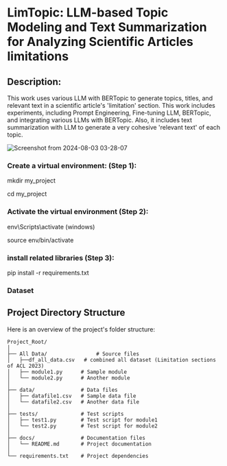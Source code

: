 # LimTopic: LLM-based Topic Modeling and Text Summarization for Analyzing Scientific Articles limitations

## Description:
This work uses various LLM with BERTopic to generate topics, titles, and relevant text in a scientific article's 'limitation' section. 
This work includes experiments, including Prompt Engineering, Fine-tuning LLM, BERTopic, and integrating various LLMs with BERTopic. Also, it includes text summarization with LLM to generate a very cohesive
'relevant text' of each topic.


![Screenshot from 2024-08-03 03-28-07](https://github.com/user-attachments/assets/a45bf4d0-ca25-4194-b625-8b39ff382d2d)

### Create a virtual environment: (Step 1): 
mkdir my_project 

cd my_project

### Activate the virtual environment (Step 2): 
env\Scripts\activate (windows)

source env/bin/activate

### install related libraries (Step 3):
pip install -r requirements.txt


### Dataset 

## Project Directory Structure

Here is an overview of the project's folder structure:

```plaintext
Project_Root/
│
├── All Data/                # Source files
│   ├──df_all_data.csv   # combined all dataset (Limitation sections of ACL 2023)
│   ├── module1.py      # Sample module
│   └── module2.py      # Another module
│
├── data/               # Data files
│   ├── datafile1.csv   # Sample data file
│   └── datafile2.csv   # Another data file
│
├── tests/              # Test scripts
│   ├── test1.py        # Test script for module1
│   └── test2.py        # Test script for module2
│
├── docs/               # Documentation files
│   └── README.md       # Project documentation
│
└── requirements.txt    # Project dependencies

